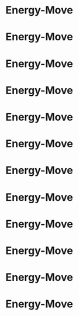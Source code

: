 # Energy-Move
# Energy-Move
# Energy-Move
# Energy-Move
# Energy-Move
# Energy-Move
# Energy-Move
# Energy-Move
# Energy-Move
# Energy-Move
# Energy-Move
# Energy-Move
